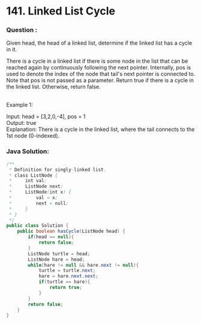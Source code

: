 
# **141. Linked List Cycle**

### Question : 
Given head, the head of a linked list, determine if the linked list has a cycle in it.

There is a cycle in a linked list if there is some node in the list that can be reached again by continuously following the next pointer. Internally, pos is used to denote the index of the node that tail's next pointer is connected to. Note that pos is not passed as a parameter.
Return true if there is a cycle in the linked list. Otherwise, return false.<br><br>

Example 1:

Input: head = [3,2,0,-4], pos = 1<br>
Output: true<br>
Explanation: There is a cycle in the linked list, where the tail connects to the 1st node (0-indexed).

### Java Solution:
```java
/**
 * Definition for singly-linked list.
 * class ListNode {
 *     int val;
 *     ListNode next;
 *     ListNode(int x) {
 *         val = x;
 *         next = null;
 *     }
 * }
 */
public class Solution {
    public boolean hasCycle(ListNode head) {
        if(head == null){
            return false;
        }
        ListNode turtle = head;
        ListNode hare = head;
        while(hare != null && hare.next != null){
            turtle = turtle.next;
            hare = hare.next.next;
            if(turtle == hare){
                return true;
            }
        }
        return false;
    }
}  
```